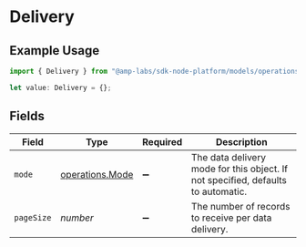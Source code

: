 # Delivery

## Example Usage

```typescript
import { Delivery } from "@amp-labs/sdk-node-platform/models/operations";

let value: Delivery = {};
```

## Fields

| Field                                                                            | Type                                                                             | Required                                                                         | Description                                                                      |
| -------------------------------------------------------------------------------- | -------------------------------------------------------------------------------- | -------------------------------------------------------------------------------- | -------------------------------------------------------------------------------- |
| `mode`                                                                           | [operations.Mode](../../models/operations/mode.md)                               | :heavy_minus_sign:                                                               | The data delivery mode for this object. If not specified, defaults to automatic. |
| `pageSize`                                                                       | *number*                                                                         | :heavy_minus_sign:                                                               | The number of records to receive per data delivery.                              |
